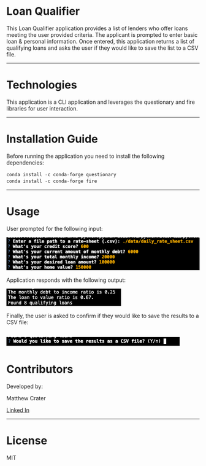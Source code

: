 # **Loan Qualifier**

This Loan Qualifier application provides a list of lenders who offer loans meeting the user provided criteria.  The applicant is prompted to enter basic loan & personal information.  Once entered, this application returns a list of qualifying loans and asks the user if they would like to save the list to a CSV file.

---

# **Technologies**

This application is a CLI application and leverages the questionary and fire libraries for user interaction.

---

# **Installation Guide**

Before running the application you need to install the following dependencies:
```python
conda install -c conda-forge questionary
conda install -c conda-forge fire
```

---

# **Usage**
User prompted for the following input:

![User provided input.](images/user%20input.png)

Application responds with the following output:

![Application response.](images/application_response.png)

Finally, the user is asked to confirm if they would like to save the results to a CSV file:

![User is asked if they would like to save the list of qualifying loans.](images/save_confirmation.png)
---

# **Contributors**

Developed by:

Matthew Crater

[Linked In](https://www.linkedin.com/in/matt-crater/)

---

# **License**

MIT
